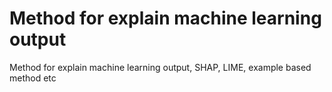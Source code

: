 # Method for explain machine learning output
 Method for explain machine learning output, SHAP, LIME, example based method etc
